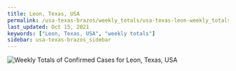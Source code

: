 ```yaml
---
title: Leon, Texas, USA
permalink: /usa-texas-brazos/weekly_totals/usa-texas-leon-weekly_totals.html
last_updated: Oct 15, 2021
keywords: ["Leon, Texas, USA", "weekly totals"]
sidebar: usa-texas-brazos_sidebar
---
```


![Weekly Totals of Confirmed Cases for Leon, Texas, USA](/covid_tracker/images/graphs/usa-texas-leon-weekly_totals_graph.png)

